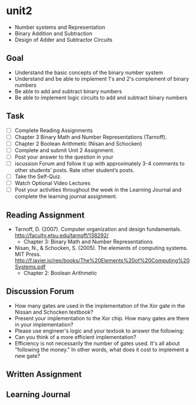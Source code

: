 # unit2

- Number systems and Representation
- Binary Addition and Subtraction
- Design of Adder and Subtractor Circuits

## Goal

- Understand the basic concepts of the binary number system
- Understand and be able to implement 1's and 2's complement of binary numbers
- Be able to add and subtract binary numbers
- Be able to implement logic circuits to add and subtract binary numbers

## Task

- [ ] Complete Reading Assignments
- [ ] Chapter 3 Binary Math and Number Representations  (Tarnoff).
- [ ] Chapter 2 Boolean Arithmetic (Nisan and Schocken)
- [ ] Complete and submit Unit 2 Assignment.
- [ ] Post your answer to the question in your
- [ ] iscussion Forum and follow it up with approximately 3-4 comments to other students’ posts. Rate other student’s posts.
- [ ] Take the Self-Quiz.
- [ ] Watch Optional Video Lectures
- [ ] Post your activities throughout the week in the Learning Journal and complete the learning journal assignment.

## Reading Assignment

- Tarnoff, D. (2007). Computer organization and design fundamentals. <http://faculty.etsu.edu/tarnoff/138292/>
  - Chapter 3: Binary Math and Number Representations
- Nisan, N., & Schocken, S. (2005). The elements of computing systems. MIT Press. <http://f.javier.io/rep/books/The%20Elements%20of%20Computing%20Systems.pdf>
  - Chapter 2: Boolean Arithmetic

## Discussion Forum

- How many gates are used in the implementation of the Xor gate in the Nissan and Schocken textbook?
- Present your implementation to the Xor chip. How many gates are there in your implementation?
- Please use engineer's logic and your textook to answer the following:
- Can you think of a more efficient implementation?
- Efficiency is not necessarily the number of gates used. It's all about "following the money." In other words, what does it cost to implement a new gate?

## Written Assignment

## Learning Journal
